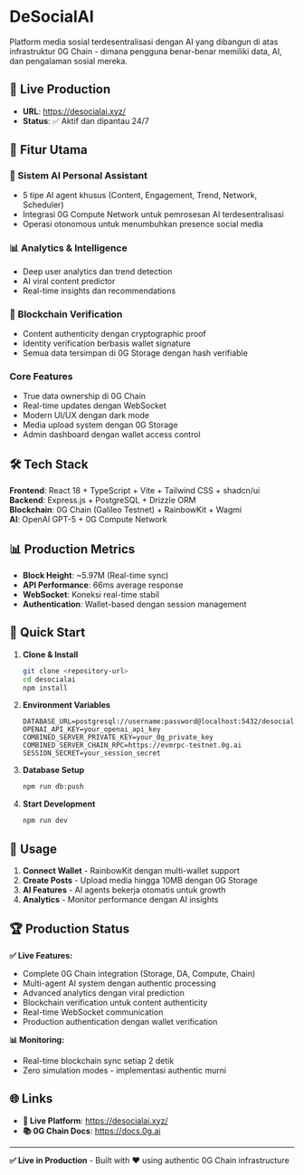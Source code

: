# DeSocialAI

Platform media sosial terdesentralisasi dengan AI yang dibangun di atas infrastruktur 0G Chain - dimana pengguna benar-benar memiliki data, AI, dan pengalaman sosial mereka.

## 🚀 Live Production
- **URL**: https://desocialai.xyz/
- **Status**: ✅ Aktif dan dipantau 24/7

## 🌟 Fitur Utama

### **🤖 Sistem AI Personal Assistant**
- 5 tipe AI agent khusus (Content, Engagement, Trend, Network, Scheduler)
- Integrasi 0G Compute Network untuk pemrosesan AI terdesentralisasi
- Operasi otonomous untuk menumbuhkan presence social media

### **📊 Analytics & Intelligence**
- Deep user analytics dan trend detection
- AI viral content predictor
- Real-time insights dan recommendations

### **🔐 Blockchain Verification**
- Content authenticity dengan cryptographic proof
- Identity verification berbasis wallet signature
- Semua data tersimpan di 0G Storage dengan hash verifiable

### **Core Features**
- True data ownership di 0G Chain
- Real-time updates dengan WebSocket
- Modern UI/UX dengan dark mode
- Media upload system dengan 0G Storage
- Admin dashboard dengan wallet access control

## 🛠️ Tech Stack

**Frontend**: React 18 + TypeScript + Vite + Tailwind CSS + shadcn/ui  
**Backend**: Express.js + PostgreSQL + Drizzle ORM  
**Blockchain**: 0G Chain (Galileo Testnet) + RainbowKit + Wagmi  
**AI**: OpenAI GPT-5 + 0G Compute Network

## 📊 Production Metrics
- **Block Height**: ~5.97M (Real-time sync)
- **API Performance**: 66ms average response
- **WebSocket**: Koneksi real-time stabil
- **Authentication**: Wallet-based dengan session management

## 🚀 Quick Start

1. **Clone & Install**
   ```bash
   git clone <repository-url>
   cd desocialai
   npm install
   ```

2. **Environment Variables**
   ```env
   DATABASE_URL=postgresql://username:password@localhost:5432/desocialai
   OPENAI_API_KEY=your_openai_api_key
   COMBINED_SERVER_PRIVATE_KEY=your_0g_private_key
   COMBINED_SERVER_CHAIN_RPC=https://evmrpc-testnet.0g.ai
   SESSION_SECRET=your_session_secret
   ```

3. **Database Setup**
   ```bash
   npm run db:push
   ```

4. **Start Development**
   ```bash
   npm run dev
   ```

## 📱 Usage

1. **Connect Wallet** - RainbowKit dengan multi-wallet support
2. **Create Posts** - Upload media hingga 10MB dengan 0G Storage
3. **AI Features** - AI agents bekerja otomatis untuk growth
4. **Analytics** - Monitor performance dengan AI insights

## 🏆 Production Status

**✅ Live Features:**
- Complete 0G Chain integration (Storage, DA, Compute, Chain)
- Multi-agent AI system dengan authentic processing
- Advanced analytics dengan viral prediction
- Blockchain verification untuk content authenticity  
- Real-time WebSocket communication
- Production authentication dengan wallet verification

**📊 Monitoring:**
- Real-time blockchain sync setiap 2 detik
- Zero simulation modes - implementasi authentic murni

## 🌐 Links

- **🚀 Live Platform**: https://desocialai.xyz/
- **📚 0G Chain Docs**: https://docs.0g.ai

---

**✅ Live in Production** - Built with ❤️ using authentic 0G Chain infrastructure